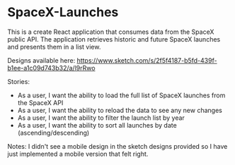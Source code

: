# SpaceX-Launches

This is a create React application that consumes data from the SpaceX public API. The application retrieves historic and future SpaceX launches and presents them in a list view.

Designs available here:
https://www.sketch.com/s/2f5f4187-b5fd-439f-b1ee-a1c09d743b32/a/l9rRwo

Stories:

- As a user, I want the ability to load the full list of SpaceX launches from the SpaceX API
- As a user, I want the ability to reload the data to see any new changes
- As a user, I want the ability to filter the launch list by year
- As a user, I want the ability to sort all launches by date (ascending/descending)

Notes:
I didn't see a mobile design in the sketch designs provided so I have just implemented a mobile version that felt right.
